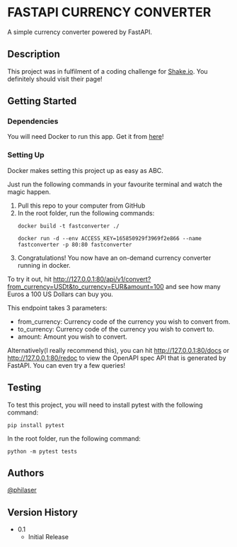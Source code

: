 # FASTAPI CURRENCY CONVERTER

A simple currency converter powered by FastAPI.

## Description
This project was in fulfilment of a coding challenge for [Shake.io](https://shake.io/). You definitely should visit their page!

## Getting Started

### Dependencies

You will need Docker to run this app. Get it from [here](https://www.docker.com/get-started)!

### Setting Up

Docker makes setting this project up as easy as ABC.

Just run the following commands in your favourite terminal and watch the magic happen.

1. Pull this repo to your computer from GitHub
2. In the root folder, run the following commands:
	```
	docker build -t fastconverter ./
	```
	```
	docker run -d --env ACCESS_KEY=165850929f3969f2e866 --name fastconverter -p 80:80 fastconverter
	```
3. Congratulations! You now have an on-demand currency converter running in docker.

To try it out, hit http://127.0.0.1:80/api/v1/convert?from_currency=USDt&to_currency=EUR&amount=100 and see how many Euros a 100 US Dollars can buy you. 

This endpoint takes 3 parameters:

 - from_currency: Currency code of the currency you wish to convert from.
 - to_currency: Currency code of the currency you wish to convert to.
 -  amount: Amount you wish to convert.

Alternatively(I really recommend this), you can hit http://127.0.0.1:80/docs or http://127.0.0.1:80/redoc to view the OpenAPI spec API that is generated by FastAPI. You can even try a few queries!

## Testing
To test this project, you will need to install pytest with the following command:

    pip install pytest

In the root folder, run the following command:

    python -m pytest tests


## Authors


[@philaser](https://github.com/philaser)

## Version History


-   0.1
    -   Initial Release

